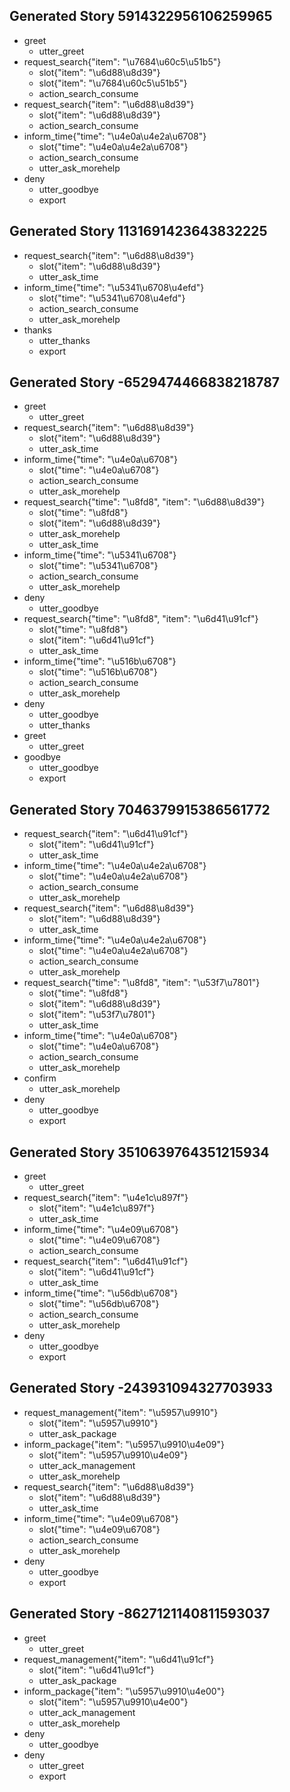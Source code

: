 ﻿
## Generated Story 5914322956106259965
* greet
    - utter_greet
* request_search{"item": "\u7684\u60c5\u51b5"}
    - slot{"item": "\u6d88\u8d39"}
    - slot{"item": "\u7684\u60c5\u51b5"}
    - action_search_consume
* request_search{"item": "\u6d88\u8d39"}
    - slot{"item": "\u6d88\u8d39"}
    - action_search_consume
* inform_time{"time": "\u4e0a\u4e2a\u6708"}
    - slot{"time": "\u4e0a\u4e2a\u6708"}
    - action_search_consume
    - utter_ask_morehelp
* deny
    - utter_goodbye
    - export

## Generated Story 1131691423643832225
* request_search{"item": "\u6d88\u8d39"}
    - slot{"item": "\u6d88\u8d39"}
    - utter_ask_time
* inform_time{"time": "\u5341\u6708\u4efd"}
    - slot{"time": "\u5341\u6708\u4efd"}
    - action_search_consume
    - utter_ask_morehelp
* thanks
    - utter_thanks
    - export

## Generated Story -6529474466838218787
* greet
    - utter_greet
* request_search{"item": "\u6d88\u8d39"}
    - slot{"item": "\u6d88\u8d39"}
    - utter_ask_time
* inform_time{"time": "\u4e0a\u6708"}
    - slot{"time": "\u4e0a\u6708"}
    - action_search_consume
    - utter_ask_morehelp
* request_search{"time": "\u8fd8", "item": "\u6d88\u8d39"}
    - slot{"time": "\u8fd8"}
    - slot{"item": "\u6d88\u8d39"}
    - utter_ask_morehelp
    - utter_ask_time
* inform_time{"time": "\u5341\u6708"}
    - slot{"time": "\u5341\u6708"}
    - action_search_consume
    - utter_ask_morehelp
* deny
    - utter_goodbye
* request_search{"time": "\u8fd8", "item": "\u6d41\u91cf"}
    - slot{"time": "\u8fd8"}
    - slot{"item": "\u6d41\u91cf"}
    - utter_ask_time
* inform_time{"time": "\u516b\u6708"}
    - slot{"time": "\u516b\u6708"}
    - action_search_consume
    - utter_ask_morehelp
* deny
    - utter_goodbye
    - utter_thanks
* greet
    - utter_greet
* goodbye
    - utter_goodbye
    - export

## Generated Story 7046379915386561772
* request_search{"item": "\u6d41\u91cf"}
    - slot{"item": "\u6d41\u91cf"}
    - utter_ask_time
* inform_time{"time": "\u4e0a\u4e2a\u6708"}
    - slot{"time": "\u4e0a\u4e2a\u6708"}
    - action_search_consume
    - utter_ask_morehelp
* request_search{"item": "\u6d88\u8d39"}
    - slot{"item": "\u6d88\u8d39"}
    - utter_ask_time
* inform_time{"time": "\u4e0a\u4e2a\u6708"}
    - slot{"time": "\u4e0a\u4e2a\u6708"}
    - action_search_consume
    - utter_ask_morehelp
* request_search{"time": "\u8fd8", "item": "\u53f7\u7801"}
    - slot{"time": "\u8fd8"}
    - slot{"item": "\u6d88\u8d39"}
    - slot{"item": "\u53f7\u7801"}
    - utter_ask_time
* inform_time{"time": "\u4e0a\u6708"}
    - slot{"time": "\u4e0a\u6708"}
    - action_search_consume
    - utter_ask_morehelp
* confirm
    - utter_ask_morehelp
* deny
    - utter_goodbye
    - export

## Generated Story 3510639764351215934
* greet
    - utter_greet
* request_search{"item": "\u4e1c\u897f"}
    - slot{"item": "\u4e1c\u897f"}
    - utter_ask_time
* inform_time{"time": "\u4e09\u6708"}
    - slot{"time": "\u4e09\u6708"}
    - action_search_consume
* request_search{"item": "\u6d41\u91cf"}
    - slot{"item": "\u6d41\u91cf"}
    - utter_ask_time
* inform_time{"time": "\u56db\u6708"}
    - slot{"time": "\u56db\u6708"}
    - action_search_consume
    - utter_ask_morehelp
* deny
    - utter_goodbye
    - export

## Generated Story -243931094327703933
* request_management{"item": "\u5957\u9910"}
    - slot{"item": "\u5957\u9910"}
    - utter_ask_package
* inform_package{"item": "\u5957\u9910\u4e09"}
    - slot{"item": "\u5957\u9910\u4e09"}
    - utter_ack_management
    - utter_ask_morehelp
* request_search{"item": "\u6d88\u8d39"}
    - slot{"item": "\u6d88\u8d39"}
    - utter_ask_time
* inform_time{"time": "\u4e09\u6708"}
    - slot{"time": "\u4e09\u6708"}
    - action_search_consume
    - utter_ask_morehelp
* deny
    - utter_goodbye
    - export

## Generated Story -8627121140811593037
* greet
    - utter_greet
* request_management{"item": "\u6d41\u91cf"}
    - slot{"item": "\u6d41\u91cf"}
    - utter_ask_package
* inform_package{"item": "\u5957\u9910\u4e00"}
    - slot{"item": "\u5957\u9910\u4e00"}
    - utter_ack_management
    - utter_ask_morehelp
* deny
    - utter_goodbye
* deny
    - utter_greet
    - export